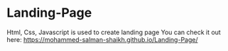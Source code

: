 # Landing-Page
Html, Css, Javascript is used to create landing page
You can check it out here: https://mohammed-salman-shaikh.github.io/Landing-Page/
